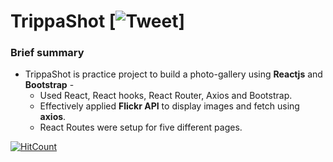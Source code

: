 # TrippaShot [![Tweet](https://img.shields.io/twitter/url/http/shields.io.svg?style=social)]

### Brief summary

- TrippaShot is practice project to build a photo-gallery using **Reactjs** and **Bootstrap** -
  - Used React, React hooks, React Router, Axios and Bootstrap.
  - Effectively applied **Flickr API** to display images and fetch using **axios**.
  - React Routes were setup for five different pages.

[![HitCount](http://hits.dwyl.com/Duffigoogle/TrippaShot.svg)](http://hits.dwyl.com/Duffigoogle/TrippaShot)
